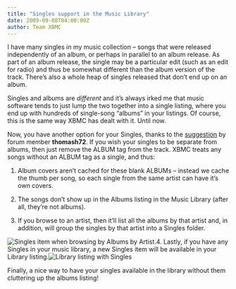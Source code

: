 ```yaml
---
title: "Singles support in the Music Library"
date: 2009-09-08T04:00:00Z
author: Team XBMC
---
```


I have many singles in my music collection – songs that were released independently of an album, or perhaps in parallel to an album release. As part of an album release, the single may be a particular edit (such as an edit for radio) and thus be somewhat different than the album version of the track. There’s also a whole heap of singles released that don’t end up on an album.

Singles and albums are _different_ and it’s always irked me that music software tends to just lump the two together into a single listing, where you end up with hundreds of single-song “albums” in your listings. Of course, this is the same way XBMC has dealt with it. Until now.

Now, you have another option for your Singles, thanks to the [suggestion](https://forum.kodi.tv/showthread.php?tid=56516 "suggestion") by forum member **thomash72**. If you wish your singles to be separate from albums, then just remove the ALBUM tag from the track. XBMC treats any songs without an ALBUM tag as a single, and thus:

1.  Album covers aren’t cached for these blank ALBUMs – instead we cache the thumb per song, so each single from the same artist can have it’s own covers.

2.  The songs don’t show up in the Albums listing in the Music Library (after all, they’re not albums).

3.  If you browse to an artist, then it’ll list all the albums by that artist and, in addition, will group the singles by that artist into a Singles folder.

![Singles item when browsing by Albums by Artist.](/sites/default/files/uploads/Picture-3.webp "Singles item when browsing by Albums by Artist.")4. Lastly, if you have any Singles in your music library, a new Singles item will be available in your Library listing.![Library listing with Singles](/sites/default/files/uploads/Picture-2.webp "Library listing with Singles")

Finally, a nice way to have your singles available in the library without them cluttering up the albums listing!
